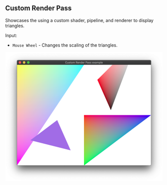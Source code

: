 ## Custom Render Pass

Showcases the using a custom shader, pipeline, and renderer to display triangles.

Input:

* `Mouse Wheel` - Changes the scaling of the triangles.

![rendy example screenshot](./screenshot.png)
